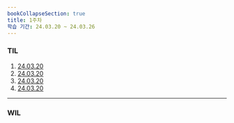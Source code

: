 ```yaml
---
bookCollapseSection: true
title: 1주차
학습 기간: 24.03.20 ~ 24.03.26
---
```

### TIL
1. [24.03.20](24.03.20.md)
2. [24.03.20](/24.03.20.md)
3. [24.03.20](24.03.20)
4. [24.03.20](/24.03.20)
---

### WIL
